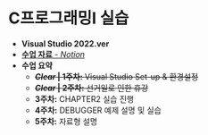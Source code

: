 # C프로그래밍I 실습

 - __Visual Studio 2022.ver__
 - [__수업 자료__ - *Notion*](https://charm-aluminum-6c2.notion.site/C-I-76bfad34356041feb3a6b9119172faf3)
 - __수업 요약__
   - ~~__*Clear* | 1주차:__ Visual Studio Set-up & 환경설정~~
   - ~~__*Clear* | 2주차:__ 선거일로 인한 휴강~~
   - __3주차:__ CHAPTER2 실습 진행
   - __4주차:__ DEBUGGER 예제 설명 및 실습
   - __5주차:__ 자료형 설명